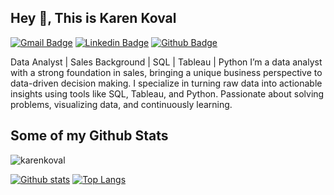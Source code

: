 ## Hey 👋, This is Karen Koval
[![Gmail Badge](https://img.shields.io/badge/-karenfregozo@gmail.com-c14438?style=flat&logo=Gmail&logoColor=white&link=mailto:karenfregozo@gmail.com)](mailto:karenfregozo@gmail.com) 
[![Linkedin Badge](https://img.shields.io/badge/-https://www.linkedin.com/in/karenkoval/-0072b1?style=flat&logo=Linkedin&logoColor=white&link=https://www.linkedin.com/in/https://www.linkedin.com/in/karenkoval//)](https://www.linkedin.com/in/https://www.linkedin.com/in/karenkoval//) [![Github Badge](https://img.shields.io/badge/-karenkoval-grey?style=flat&logo=github&logoColor=white&link=https://github.com/karenkoval/)](https://www.github.com/karenkoval/) <p align='left'>Data Analyst | Sales Background | SQL | Tableau | Python
I’m a data analyst with a strong foundation in sales, bringing a unique business perspective to data-driven decision making. I specialize in turning raw data into actionable insights using tools like SQL, Tableau, and Python. Passionate about solving problems, visualizing data, and continuously learning.</p>
## Some of my Github Stats
<p align=left> <img src=https://komarev.com/ghpvc/?username=karenkoval alt=karenkoval /> </p>

[![Github stats](https://github-readme-stats.vercel.app/api?username=karenkoval&show_icons=true&include_all_commits=true)](https://github.com/karenkoval/github-readme-stats)
[![Top Langs](https://github-readme-stats.vercel.app/api/top-langs/?username=karenkoval&layout=compact)](https://github.com/karenkoval/github-readme-stats)
